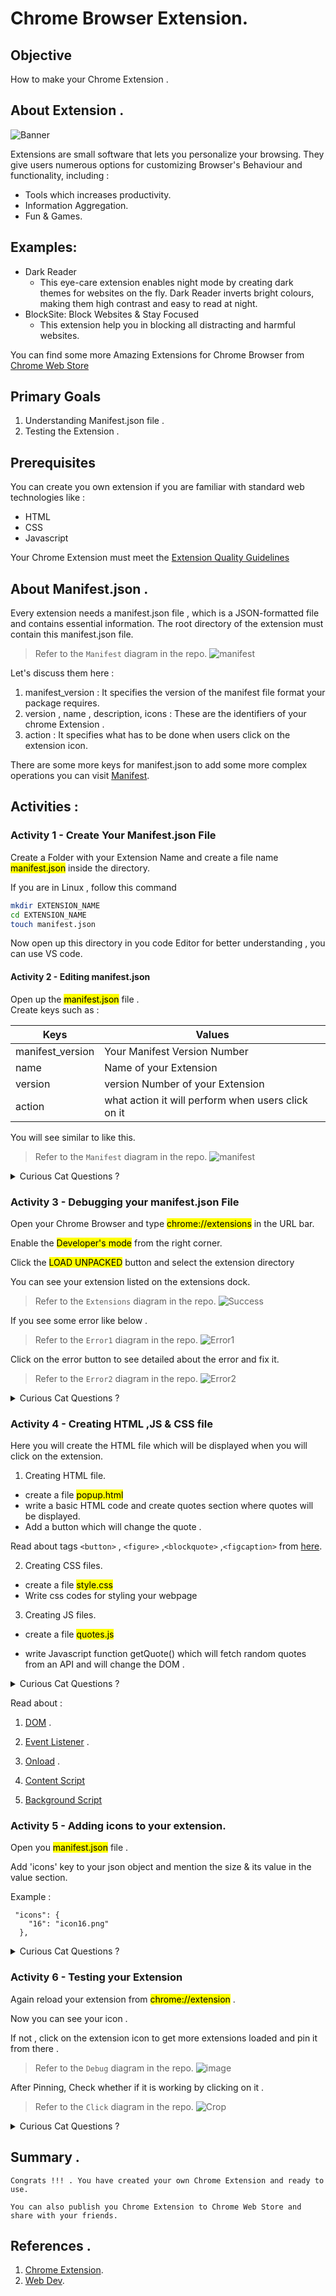 # Chrome Browser Extension.

## Objective

How to make your Chrome Extension .

## About Extension .

![Banner](images/Banner.png)

Extensions are small software that lets you personalize your browsing. They give users numerous options for customizing Browser's Behaviour and functionality, including :

- Tools which increases productivity.
- Information Aggregation.
- Fun & Games.

## Examples:

- Dark Reader
  - This eye-care extension enables night mode by creating dark themes for websites on the fly. Dark Reader inverts bright colours, making them high contrast and easy to read at night.
- BlockSite: Block Websites & Stay Focused
  - This extension help you in blocking all distracting and harmful websites.

You can find some more Amazing Extensions for Chrome Browser from [Chrome Web Store](https://chrome.google.com/webstore/category/extensions)

## Primary Goals

1. Understanding Manifest.json file .
2. Testing the Extension .

## Prerequisites

You can create you own extension if you are familiar with standard web technologies like :

- HTML
- CSS
- Javascript

Your Chrome Extension must meet the [Extension Quality Guidelines](https://developer.chrome.com/docs/webstore/program-policies/?csw=1#extensions)

## About Manifest.json .

Every extension needs a manifest.json file , which is a JSON-formatted file and contains essential information. The root directory of the extension must contain this manifest.json file.

> Refer to the `Manifest` diagram in the repo.
> ![manifest](images/Manifest.png)

Let's discuss them here :

1. manifest_version : It specifies the version of the manifest file format your package requires.
2. version , name , description, icons : These are the identifiers of your chrome Extension .
3. action : It specifies what has to be done when users click on the extension icon.

There are some more keys for manifest.json to add some more complex operations you can visit [Manifest](https://developer.chrome.com/docs/extensions/mv3/manifest/).

## Activities :

### Activity 1 - Create Your Manifest.json File

Create a Folder with your Extension Name and create a file name <mark>manifest.json</mark> inside the directory.

If you are in Linux , follow this command

```sh
mkdir EXTENSION_NAME
cd EXTENSION_NAME
touch manifest.json
```

Now open up this directory in you code Editor for better understanding , you can use VS code.

#### Activity 2 - Editing manifest.json

Open up the <mark>manifest.json</mark> file . <br>
Create keys such as :

| Keys             | Values                                             |
| ---------------- | -------------------------------------------------- |
| manifest_version | Your Manifest Version Number                       |
| name             | Name of your Extension                             |
| version          | version Number of your Extension                   |
| action           | what action it will perform when users click on it |

You will see similar to like this.

> Refer to the `Manifest` diagram in the repo.
> ![manifest](images/Manifest.png)

<details>
<summary>Curious Cat Questions ?</summary>

```
What if the 'manifest.json' is changed to 'Manifest.json'/ 'MANIFEST.json' ?
```

</details>

### Activity 3 - Debugging your manifest.json File

Open your Chrome Browser and type <mark>chrome://extensions</mark> in the URL bar.

Enable the <mark>Developer's mode</mark> from the right corner.

Click the <mark>LOAD UNPACKED</mark> button and select the extension directory

You can see your extension listed on the extensions dock.

> Refer to the `Extensions` diagram in the repo.
> ![Success](images/Extensions.png)

If you see some error like below .

> Refer to the `Error1` diagram in the repo.
> ![Error1](images/error1.png)

Click on the error button to see detailed about the error and fix it.

> Refer to the `Error2` diagram in the repo.
> ![Error2](images/error2.png)

<details>
<summary>Curious Cat Questions ?</summary>

```
Does the ID assigned to the extension remains same for all devices ?

```

</details>

### Activity 4 - Creating HTML ,JS & CSS file

Here you will create the HTML file which will be displayed when you will click on the extension.

1. Creating HTML file.

- create a file <mark>popup.html</mark>
- write a basic HTML code and create quotes section where quotes will be displayed.
- Add a button which will change the quote .

Read about tags `<button>` , `<figure>` ,`<blockquote>` ,`<figcaption>` from [here](https://developer.mozilla.org/en-US/).

2. Creating CSS files.

- create a file <mark>style.css</mark>
- Write css codes for styling your webpage

3. Creating JS files.

- create a file <mark>quotes.js</mark>

- write Javascript function getQuote() which will fetch random quotes from an API and will change the DOM .

<details>
<summary>Curious Cat Questions ?</summary>

```
1. Can you Display other webpage in your chrome Extension ?

2. Can you expand your pop-up window of the chrome Extension ?

3. Can you Store the data ?

4. Can you display something on the screen using JS ?

5. Can the webpage data be manipulated using Chrome Extension?

6. Can Extensions make requests ?

```

</details>

Read about :

1. [DOM](https://developer.mozilla.org/en-US/docs/Web/API/Document_Object_Model/Introduction) .

2. [Event Listener](https://developer.mozilla.org/en-US/docs/Web/API/EventTarget/addEventListener) .

3. [Onload](https://developer.mozilla.org/en-US/docs/Web/API/Window/load_event) .

4. [Content Script](https://developer.chrome.com/docs/extensions/mv3/content_scripts/)

5. [Background Script](https://developer.chrome.com/docs/extensions/mv2/background_pages/)

### Activity 5 - Adding icons to your extension.

Open you <mark>manifest.json</mark> file .

Add 'icons' key to your json object and mention the size & its value in the value section.

Example :

```
 "icons": {
    "16": "icon16.png"
  },

```

<details>
<summary>Curious Cat Questions ?</summary>

```
Which icon format & sizes do chrome Extension supports ?

```

</details>

### Activity 6 - Testing your Extension

Again reload your extension from <mark>chrome://extension</mark> .

Now you can see your icon .

If not , click on the extension icon to get more extensions loaded and pin it from there .

> Refer to the `Debug` diagram in the repo.
> ![image](images/Debug.png)

After Pinning, Check whether if it is working by clicking on it .

> Refer to the `Click` diagram in the repo.
> ![Crop](images/Click.png)

<details>
<summary>Curious Cat Questions ?</summary>

```
Will this extension will work with every browser ?

```

</details>

## Summary .

```
Congrats !!! . You have created your own Chrome Extension and ready to use.

You can also publish you Chrome Extension to Chrome Web Store and share with your friends.

```

## References .

1. [Chrome Extension](https://developer.chrome.com/docs/extensions/).
2. [Web Dev](https://developer.mozilla.org/en-US/docs/Learn).
